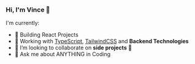 ### Hi, I'm Vince 👋


I'm currently:

- 🔭 Building React Projects
- 🌱 Working with [TypeScript], [TailwindCSS] and **Backend Technologies**
- 👯 I’m looking to collaborate on **side projects** 🤝
- 💬 Ask me about ANYTHING in Coding

[TypeScript]: https://www.typescriptlang.org/
[TailwindCSS]: https://tailwindcss.com/
